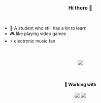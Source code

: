 <div align="center">
    <h3>
        Hi there 👋
    </h3>
    <br>
    <ul align="left">
       <li> 🏫 A student who still has a lot to learn</li>
        <li> 🎮 like playing video games</li>
        <li> ⚡ electronic music fan</li>
    </ul>
    <br><br>
    <img src="https://github-readme-stats.vercel.app/api/top-langs/?username=ZTLPluz&hide=VHDL,HTML,CSS&layout=compact">
    <br><br><br>
    <h4>🔨 Working with</h4>
    <img src="https://img.shields.io/badge/vscode-Tools-blue?logo=visual-studio-code&logoColor=blue&style=for-the-badge">
    <img src="https://img.shields.io/badge/JetBrains-Tools-orangered?logo=JetBrains&logoColor=orangered&style=for-the-badge">
</div>


​        


​      









<!--
**ZTLPluz/ZTLPLuz** is a ✨ _special_ ✨ repository because its `README.md` (this file) appears on your GitHub profile.

Here are some ideas to get you started:

- 🔭 I’m currently working on ...
- 🌱 I’m currently learning ...
- 👯 I’m looking to collaborate on ...
- 🤔 I’m looking for help with ...
- 💬 Ask me about ...
- 📫 How to reach me: ...
- 😄 Pronouns: ...
- ⚡ Fun fact: ...
-->
